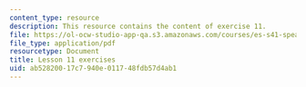 ```yaml
---
content_type: resource
description: This resource contains the content of exercise 11.
file: https://ol-ocw-studio-app-qa.s3.amazonaws.com/courses/es-s41-speak-italian-with-your-mouth-full-spring-2012/ab52820017c7940e011748fdb57d4ab1_MITES_S41S12_Esercizi11.pdf
file_type: application/pdf
resourcetype: Document
title: Lesson 11 exercises
uid: ab528200-17c7-940e-0117-48fdb57d4ab1
---
```

